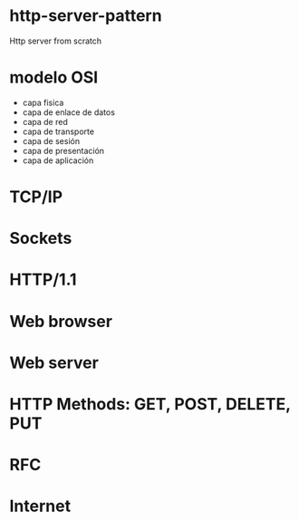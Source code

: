 # http-server-pattern
Http server from scratch

# modelo OSI
* capa fisica
* capa de enlace de datos
* capa de red
* capa de transporte
* capa de sesión
* capa de presentación
* capa de aplicación

# TCP/IP
# Sockets
# HTTP/1.1
# Web browser
# Web server
# HTTP Methods: GET, POST, DELETE, PUT
# RFC
# Internet
